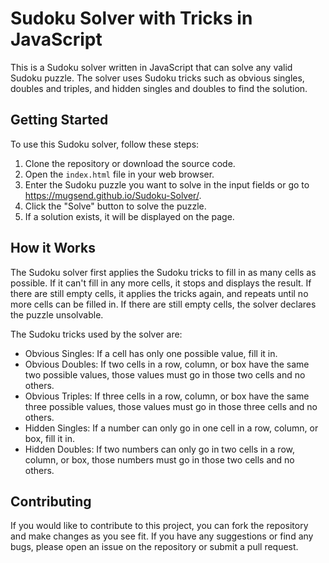 # Sudoku Solver with Tricks in JavaScript

This is a Sudoku solver written in JavaScript that can solve any valid Sudoku puzzle. The solver uses Sudoku tricks such as obvious singles, doubles and triples, and hidden singles and doubles to find the solution.

## Getting Started

To use this Sudoku solver, follow these steps:

1. Clone the repository or download the source code.
2. Open the `index.html` file in your web browser.
3. Enter the Sudoku puzzle you want to solve in the input fields or go to https://mugsend.github.io/Sudoku-Solver/.
4. Click the "Solve" button to solve the puzzle.
5. If a solution exists, it will be displayed on the page.

## How it Works

The Sudoku solver first applies the Sudoku tricks to fill in as many cells as possible. If it can't fill in any more cells, it stops and displays the result. If there are still empty cells, it applies the tricks again, and repeats until no more cells can be filled in. If there are still empty cells, the solver declares the puzzle unsolvable.

The Sudoku tricks used by the solver are:

- Obvious Singles: If a cell has only one possible value, fill it in.
- Obvious Doubles: If two cells in a row, column, or box have the same two possible values, those values must go in those two cells and no others.
- Obvious Triples: If three cells in a row, column, or box have the same three possible values, those values must go in those three cells and no others.
- Hidden Singles: If a number can only go in one cell in a row, column, or box, fill it in.
- Hidden Doubles: If two numbers can only go in two cells in a row, column, or box, those numbers must go in those two cells and no others.

## Contributing

If you would like to contribute to this project, you can fork the repository and make changes as you see fit. If you have any suggestions or find any bugs, please open an issue on the repository or submit a pull request.
